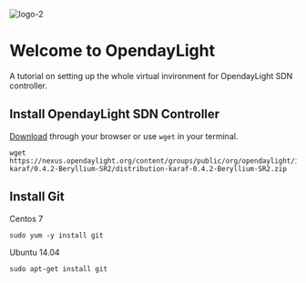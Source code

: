![logo-2](https://cloud.githubusercontent.com/assets/17197816/17171275/881cfd40-5422-11e6-9820-4eb7998923ff.png)

# Welcome to OpendayLight

A tutorial on setting up the whole virtual invironment for OpendayLight SDN controller.


## Install OpendayLight SDN Controller
[Download](https://www.opendaylight.org/downloads) through your browser or use ```wget``` in your terminal.
```
wget https://nexus.opendaylight.org/content/groups/public/org/opendaylight/integration/distribution-karaf/0.4.2-Beryllium-SR2/distribution-karaf-0.4.2-Beryllium-SR2.zip
```

## Install Git
 Centos 7
```
sudo yum -y install git
```
 Ubuntu 14.04
```
sudo apt-get install git
```
